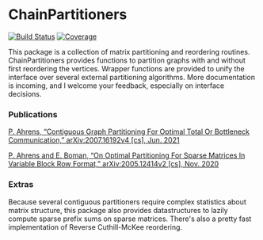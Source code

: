 # ChainPartitioners

<!---
[![Stable](https://img.shields.io/badge/docs-stable-blue.svg)](https://peterahrens.github.io/ChainPartitioners.jl/stable)
[![Dev](https://img.shields.io/badge/docs-dev-blue.svg)](https://peterahrens.github.io/ChainPartitioners.jl/dev)
--->
[![Build Status](https://github.com/peterahrens/ChainPartitioners.jl/workflows/CI/badge.svg)](https://github.com/peterahrens/ChainPartitioners.jl/actions)
[![Coverage](https://codecov.io/gh/peterahrens/ChainPartitioners.jl/branch/master/graph/badge.svg)](https://codecov.io/gh/peterahrens/ChainPartitioners.jl)

This package is a collection of matrix partitioning and reordering routines. ChainPartitioners provides functions to partition graphs with and without first reordering the vertices. Wrapper functions are provided to unify the interface over several external partitioning algorithms. More documentation is incoming, and I welcome your feedback, especially on interface decisions.

### Publications

[P. Ahrens, “Contiguous Graph Partitioning For Optimal Total Or Bottleneck Communication,” arXiv:2007.16192v4 [cs], Jun. 2021](http://arxiv.org/abs/2007.16192)

[P. Ahrens and E. Boman, “On Optimal Partitioning For Sparse Matrices In Variable Block Row Format,” arXiv:2005.12414v2 [cs], Nov. 2020](http://arxiv.org/abs/2005.12414)

### Extras

Because several contiguous partitioners require complex statistics about matrix structure, this package also provides datastructures to lazily compute sparse prefix sums on sparse matrices. There's also a pretty fast implementation of Reverse Cuthill-McKee reordering.
